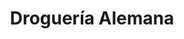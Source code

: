 ---
title: "Droguería Alemana"
url: /pereira/drogueria-alemana-avenida-circunvalar/
shop: farmacia
---